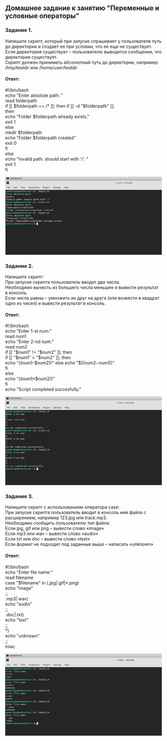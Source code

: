 ## Домашнее задание к занятию "Переменные и условные операторы"  

### Задание 1.  
Напишите скрипт, который при запуске спрашивает у пользователя путь до директории и создает ее при условии, что ее еще не существует.  
Если директория существует – пользователю выводится сообщение, что директория существует.  
Скрипт должен принимать абсолютный путь до директории, например /tmp/testdir или /home/user/testdir  

#### Ответ:   
#!/bin/bash  
echo "Enter absolute path: "  
read folderpath  
if [[ $folderpath == /* ]];  
  then  
    if [[ -d "$folderpath" ]];  
      then  
        echo "Folder $folderpath already exists."  
        exit 1  
    else  
      mkdir $folderpath  
      echo "Folder $folderpath created"  
      exit 0  
    fi  
else  
  echo "Invalid path: should start with '/'. "  
  exit 1  
fi  

![](https://github.com/networksuperman/netology_dev_ops/blob/main/SLINA-19/IT%20System%20and%20OS%20Linux/img/5-1.jpg)  

### Задание 2.  
Напишите скрипт:  
При запуске скрипта пользователь вводит два числа.  
Необходимо вычесть из большего числа меньшее и вывести результат в консоль.  
Если числа равны – умножить их друг на друга (или возвести в квадрат одно из чисел) и вывести результат в консоль.  

#### Ответ:   
#!/bin/bash  
echo "Enter 1-st num:"  
read num1  
echo "Enter 2-nd num:"  
read num2  
if [[ "$num1" != "$num2" ]]; then  
  if [[ "$num1" > "$num2" ]]; then  
    echo "$(($num1-$num2))"  
  else  
    echo "$(($num2-$num1))"  
  fi  
else  
  echo "$(($num1*$num2))"  
fi  
echo "Script completed succesfully."  

![](https://github.com/networksuperman/netology_dev_ops/blob/main/SLINA-19/IT%20System%20and%20OS%20Linux/img/5-2.jpg)  

### Задание 3.  
Напишите скрипт с использованием оператора case:  
При запуске скрипта пользователь вводит в консоль имя файла с расширением, например 123.jpg или track.mp3.  
Необходимо сообщить пользователю тип файла:  
Если jpg, gif или png – вывести слово «image»  
Если mp3 или wav – вывести слово «audio»  
Если txt или doc – вывести слово «text»  
Если формат не подходит под заданные выше – написать «unknown»  

#### Ответ:   

#!/bin/bash    
echo "Enter file name:"  
read filename  
case "$filename" in (*.jpg|*.gif|*.png)  
    echo "image"  
    ;;  
  *.mp3|*.wav)  
    echo "audio"  
    ;;  
  *.doc|*.txt)  
    echo "text"  
    ;;  
   *)  
    echo "unknown"  
    ;;  
esac  

![](https://github.com/networksuperman/netology_dev_ops/blob/main/SLINA-19/IT%20System%20and%20OS%20Linux/img/5-3.jpg)  
